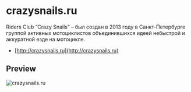 crazysnails.ru
===========================
Riders Club “Crazy Snails” – был создан в 2013 году в Санкт-Петербурге группой активных мотоциклистов объединившихся идеей небыстрой и аккуратной езде на мотоцикле. 

* [http://crazysnails.ru](http://crazysnails.ru)

## Preview
![crazysnails.ru](https://github.com/demyashev/cs/raw/master/public/img/preview.png)
